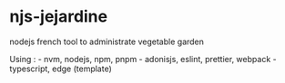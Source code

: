# njs-jejardine
nodejs french tool to administrate vegetable garden

Using :
    - nvm, nodejs, npm, pnpm
    - adonisjs, eslint, prettier, webpack
    - typescript, edge (template)